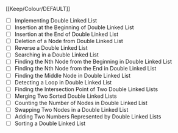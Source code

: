 [[Keep/Colour/DEFAULT]] 

- [ ] Implementing Double Linked List
- [ ] Insertion at the Beginning of Double Linked List
- [ ] Insertion at the End of Double Linked List
- [ ] Deletion of a Node from Double Linked List
- [ ] Reverse a Double Linked List
- [ ] Searching in a Double Linked List
- [ ] Finding the Nth Node from the Beginning in Double Linked List
- [ ] Finding the Nth Node from the End in Double Linked List
- [ ] Finding the Middle Node in Double Linked List
- [ ] Detecting a Loop in Double Linked List
- [ ] Finding the Intersection Point of Two Double Linked Lists
- [ ] Merging Two Sorted Double Linked Lists
- [ ] Counting the Number of Nodes in Double Linked List
- [ ] Swapping Two Nodes in a Double Linked List
- [ ] Adding Two Numbers Represented by Double Linked Lists
- [ ] Sorting a Double Linked List
